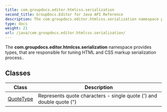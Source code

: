 ```yaml
---
title: com.groupdocs.editor.htmlcss.serialization
second_title: GroupDocs.Editor for Java API Reference
description: The com.groupdocs.editor.htmlcss.serialization namespace provides types that are responsible for tuning HTML and CSS markup serialization process..
type: docs
weight: 21
url: /java/com.groupdocs.editor.htmlcss.serialization/
---
```


The **com.groupdocs.editor.htmlcss.serialization** namespace provides types, that are responsible for tuning HTML and CSS markup serialization process..


## Classes

| Class | Description |
| --- | --- |
| [QuoteType](../com.groupdocs.editor.htmlcss.serialization/quotetype) | Represents quote characters - single quote (') and double quote (") |
